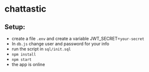 # chattastic

## Setup:
- create a file `.env` and create a variable JWT_SECRET=`your-secret`
- In `db.js` change user and password for your info
- run the script in `sql/init.sql`
- `npm install`
- `npm start`
- the app is online
